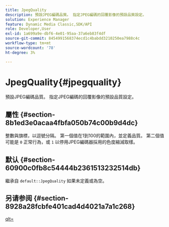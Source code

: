 ```yaml
---
title: JpegQuality
description: 預設JPEG編碼品質。 指定JPEG編碼的回覆影像的預設品質設定。
solution: Experience Manager
feature: Dynamic Media Classic,SDK/API
role: Developer,User
exl-id: 1a699a9e-dbf6-4e01-95aa-37a6eb83f4df
source-git-commit: 8454991568374ecd1c4babdd3210250ea7988c4c
workflow-type: tm+mt
source-wordcount: '78'
ht-degree: 3%

---
```


# JpegQuality{#jpegquality}

預設JPEG編碼品質。 指定JPEG編碼的回覆影像的預設品質設定。

## 屬性 {#section-8b1ed3e0acaa4fbfa050b74c00b9d4dc}

整數與旗標，以逗號分隔。 第一個值在1到100的範圍內，並定義品質。 第二個值可能是 `0` 正常行為，或 `1` 以停用JPEG編碼器採用的色度縮減取樣。

## 默认 {#section-60900c0fb8c54444b2361513232514db}

繼承自 `default::JpegQuality` 如果未定義或為空。

## 另请参阅 {#section-8928a28fcbfe401cad4d4021a7a1c268}

[qlt=](../../../../../ir-api/http-protocol/image-rendering-api-ref/c-ir-http-protocol-ref/c-ir-http-protocol-command-reference/r-ir-qlt.md#reference-27b91c226eb241d0a14a29af3b3afdbd)
